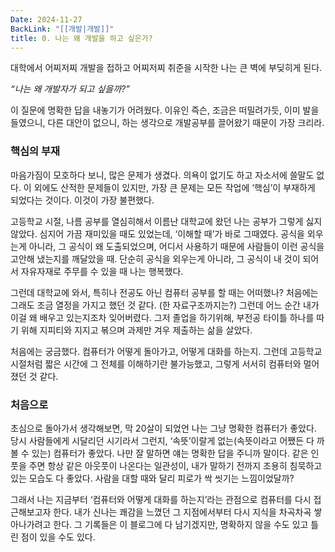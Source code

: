 ```yaml
---
Date: 2024-11-27
BackLink: "[[개발|개발]]"
title: 0. 나는 왜 개발을 하고 싶은가?
---
```



대학에서 어찌저찌 개발을 접하고 어찌저찌 취준을 시작한 나는 큰 벽에 부딪히게 된다.

*“나는 왜 개발자가 되고 싶을까?”*

이 질문에 명확한 답을 내놓기가 어려웠다. 이유인 즉슨, 조금은 떠밀려가듯, 이미 발을 들였으니, 다른 대안이 없으니, 하는 생각으로 개발공부를 끌어왔기 때문이 가장 크리라.



### 핵심의 부재
마음가짐이 모호하다 보니, 많은 문제가 생겼다. 의욕이 없기도 하고 자소서에 쓸말도 없다. 이 외에도 산적한 문제들이 있지만, 가장 큰 문제는 모든 작업에 ‘핵심’이 부재하게 되었다는 것이다. 이것이 가장 불편했다.

고등학교 시절, 나름 공부를 열심히해서 이름난 대학교에 왔던 나는 공부가 그렇게 싫지 않았다. 심지어 가끔 재미있을 때도 있었는데, ‘이해할 때’가 바로 그때였다. 공식을 외우는게 아니라, 그 공식이 왜 도출되었으며, 어디서 사용하기 때문에 사람들이 이런 공식을 고안해 냈는지를 깨달았을 때. 단순히 공식을 외우는게 아니라, 그 공식이 내 것이 되어서 자유자재로 주무를 수 있을 때 나는 행복했다.

그런데 대학교에 와서, 특히나 전공도 아닌 컴퓨터 공부를 할 때는 어떠했나? 처음에는 그래도 조금 열정을 가지고 했던 것 같다. (한 자료구조까지는?) 그런데 어느 순간 내가 이걸 왜 배우고 있는지조차 잊어버렸다. 그저 졸업을 하기위해, 부전공 타이틀 하나를 따기 위해 지피티와 지지고 볶으며 과제만 겨우 제출하는 삶을 살았다.

처음에는 궁금했다. 컴퓨터가 어떻게 돌아가고, 어떻게 대화를 하는지. 그런데 고등학교 시절처럼 짧은 시간에 그 전체를 이해하기란 불가능했고, 그렇게 서서히 컴퓨터와 멀어졌던 것 같다.



### 처음으로
초심으로 돌아가서 생각해보면, 막 20살이 되었언 나는 그냥 명확한 컴퓨터가 좋았다. 당시 사람들에게 시달리던 시기라서 그런지, ‘속뜻’이랄게 없는(속뜻이라고 어쨌든 다 까볼 수 있는) 컴퓨터가 좋았다. 나만 잘 말하면 얘는 명확한 답을 주니까 말이다. 같은 인풋을 주면 항상 같은 아웃풋이 나온다는 일관성이, 내가 말하기 전까지 조용히 침묵하고 있는 모습도 다 좋았다. 사람을 대할 때와 달리 피로가 싹 씻기는 느낌이었달까?

그래서 나는 지금부터 ‘컴퓨터와 어떻게 대화를 하는지’라는 관점으로 컴퓨터를 다시 접근해보고자 한다. 내가 신나는 쾌감을 느꼈던 그 지점에서부터 다시 지식을 차곡차곡 쌓아나가려고 한다. 그 기록들은 이 블로그에 다 남기겠지만, 명확하지 않을 수도 있고 틀린 점이 있을 수도 있다.